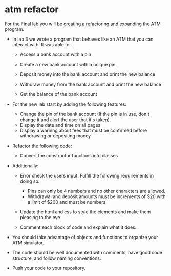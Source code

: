 # atm refactor 
For the Final lab you will be creating a refactoring and expanding the ATM program.

* In lab 3 we wrote a program that behaves like an ATM that you can interact with. It was able to:

    * Access a bank account with a pin

    * Create a new bank account with a unique pin

    * Deposit money into the bank account and print the new balance

    * Withdraw money from the bank account and print the new balance

    * Get the balance of the bank account

* For the new lab start by adding the following features: 

    * Change the pin of the bank account (If the pin is in use, don't change it and alert the user that it's taken). 
	* Display the date and time on all pages
	* Display a warning about fees that must be confirmed before withdrawing or depositing money 

* Refactor the following code: 
	
	* Convert the constructor functions into classes

* Additionally: 
	
	* Error check the users input. Fulfill the following requirements in doing so: 
		* Pins can only be 4 numbers and no other characters are allowed. 
		* Withdrawal and deposit amounts must be increments of $20 with a limit of $200 and must be numbers.
		
	* Update the html and css to style the elements and make them pleasing to the eye 
	* Comment each block of code and explain what it does. 
	

* You should take advantage of objects and functions to organize your ATM simulator.

* The code should be well documented with comments, have good code structure, and follow naming conventions.

* Push your code to your repository.
